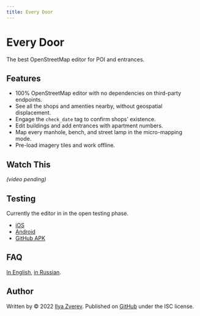 ```yaml
---
title: Every Door
---
```

# Every Door

The best OpenStreetMap editor for POI and entrances.

## Features

* 100% OpenStreetMap editor with no dependencies on third-party endpoints.
* See all the shops and amenties nearby, without geospatial displacement.
* Engage the `check_date` tag to confirm shops' existence.
* Edit buildings and add entrances with apartment numbers.
* Map every manhole, bench, and street lamp in the micro-mapping mode.
* Pre-load imagery tiles and work offline.

## Watch This

*(video pending)*

## Testing

Currently the editor in in the open testing phase.

* [iOS](https://testflight.apple.com/join/5138nQCq)
* [Android](https://play.google.com/store/apps/details?id=info.zverev.ilya.every_door)
* [GitHub APK](https://github.com/Zverik/every_door/releases)

## FAQ

[In English](en/faq.html), [in Russian](ru/faq.html).

## Author

Written by © 2022 [Ilya Zverev](mailto:ilya@zverev.info).
Published on [GitHub](https://github.com/Zverik/every_door) under the ISC license.
